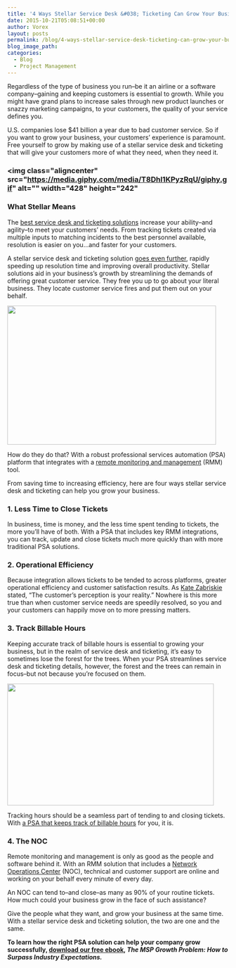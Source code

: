 ```yaml
---
title: '4 Ways Stellar Service Desk &#038; Ticketing Can Grow Your Business'
date: 2015-10-21T05:08:51+00:00
author: Vorex
layout: posts
permalink: /blog/4-ways-stellar-service-desk-ticketing-can-grow-your-business/
blog_image_path:
categories:
  - Blog
  - Project Management
---
```

Regardless of the type of business you run&#8211;be it an airline or a software company&#8211;gaining and keeping customers is essential to growth. While you might have grand plans to increase sales through new product launches or snazzy marketing campaigns, to your customers, the quality of your service defines you.<!--more-->

U.S. companies lose $41 billion a year due to bad customer service. So if you want to grow your business, your customers&#8217; experience is paramount. Free yourself to grow by making use of a stellar service desk and ticketing that will give your customers more of what they need, when they need it.

### <img class="aligncenter" src="https://media.giphy.com/media/T8Dhl1KPyzRqU/giphy.gif" alt="" width="428" height="242"

### What Stellar Means

The [best service desk and ticketing solutions](http://www.vorex.com/product/help-desk-and-ticketing/) increase your ability&#8211;and agility&#8211;to meet your customers&#8217; needs. From tracking tickets created via multiple inputs to matching incidents to the best personnel available, resolution is easier on you&#8230;and faster for your customers.

A stellar service desk and ticketing solution [goes even further](http://www.vorex.com/media/vorex-and-continuum-launch-platform-integration-to-streamline-ticketing-and-workflows-for-increased-time-savings-and-productivity/), rapidly speeding up resolution time and improving overall productivity. Stellar solutions aid in your business&#8217;s growth by streamlining the demands of offering great customer service. They free you up to go about your literal business. They locate customer service fires and put them out on your behalf.

<img class="aligncenter" src="https://media.giphy.com/media/15a78dCc2ESIw/giphy.gif" alt="" width="475" height="316" />

How do they do that? With a robust professional services automation (PSA) platform that integrates with a <a href="http://www.continuum.net/solutions/rmm-software/remote-monitoring-and-management" target="_blank">remote monitoring and management</a> (RMM) tool.

From saving time to increasing efficiency, here are four ways stellar service desk and ticketing can help you grow your business.

### 1. Less Time to Close Tickets

In business, time is money, and the less time spent tending to tickets, the more you&#8217;ll have of both. With a PSA that includes key RMM integrations, you can track, update and close tickets much more quickly than with more traditional PSA solutions.

### 2. Operational Efficiency

Because integration allows tickets to be tended to across platforms, greater operational efficiency and customer satisfaction results. As <a href="http://www.businesstrainingworks.com/training-company/kate-zabriskie" target="_blank">Kate Zabriskie</a> stated, &#8220;The customer&#8217;s perception is your reality.&#8221; Nowhere is this more true than when customer service needs are speedily resolved, so you and your customers can happily move on to more pressing matters.

### 3. Track Billable Hours

Keeping accurate track of billable hours is essential to growing your business, but in the realm of service desk and ticketing, it&#8217;s easy to sometimes lose the forest for the trees. When your PSA streamlines service desk and ticketing details, however, the forest and the trees can remain in focus&#8211;but not because you&#8217;re focused on them.

<img class="aligncenter" src="https://media.giphy.com/media/DZqsSiLR5KM12/giphy.gif" alt="" width="470" height="277" />

Tracking hours should be a seamless part of tending to and closing tickets. With [a PSA that keeps track of billable hours](http://www.vorex.com/product/help-desk-and-ticketing/) for you, it is.

### 4. The NOC

Remote monitoring and management is only as good as the people and software behind it. With an RMM solution that includes a [Network Operations Center](http://www.continuum.net/solutions/rmm-software/noc) (NOC), technical and customer support are online and working on your behalf every minute of every day.

An NOC can tend to&#8211;and close&#8211;as many as 90% of your routine tickets. How much could your business grow in the face of such assistance?

Give the people what they want, and grow your business at the same time. With a stellar service desk and ticketing solution, the two are one and the same.

**To learn how the right PSA solution can help your company grow successfully, [download our free ebook](http://vorex.hs-sites.com/the-msp-growth-problem-how-to-surpass-industry-expectations?__hstc=100746398.aa8de1aaef42d5c0e87e86d826f8b519.1424898164924.1445457161813.1445468802428.195&__hssc=100746398.4.1445468802428&__hsfp=55522096), _The MSP Growth Problem: How to Surpass Industry Expectations._**
